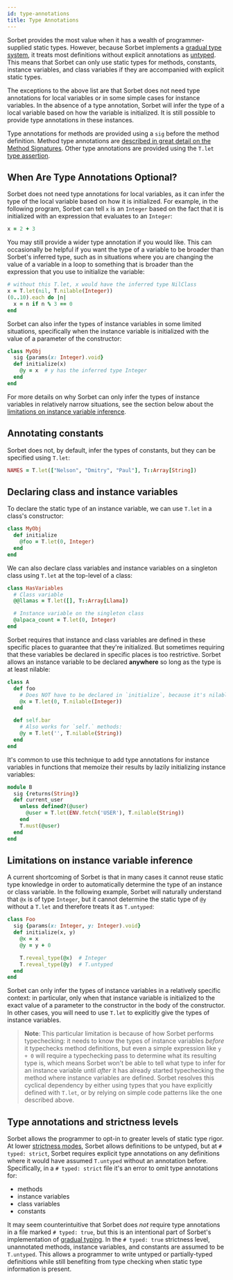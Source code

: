 ```yaml
---
id: type-annotations
title: Type Annotations
---
```


Sorbet provides the most value when it has a wealth of programmer-supplied
static types. However, because Sorbet implements a
[gradual type system](gradual.md), it treats most definitions without explicit
annotations as [untyped](untyped.md). This means that Sorbet can only use static
types for methods, constants, instance variables, and class variables if they
are accompanied with explicit static types.

The exceptions to the above list are that Sorbet does not need type annotations
for local variables or in some simple cases for instance variables. In the
absence of a type annotation, Sorbet will infer the type of a local variable
based on how the variable is initialized. It is still possible to provide type
annotations in these instances.

Type annotations for methods are provided using a `sig` before the method
definition. Method type annotations are
[described in great detail on the Method Signatures](sigs.md). Other type
annotations are provided using the `T.let` [type assertion](type-assertions.md).

## When Are Type Annotations Optional?

Sorbet does not need type annotations for local variables, as it can infer the
type of the local variable based on how it is initialized. For example, in the
following program, Sorbet can tell `x` is an `Integer` based on the fact that it
is initialized with an expression that evaluates to an `Integer`:

```ruby
x = 2 + 3
```

You may still provide a wider type annotation if you would like. This can
occasionally be helpful if you want the type of a variable to be broader than
Sorbet's inferred type, such as in situations where you are changing the value
of a variable in a loop to something that is broader than the expression that
you use to initialize the variable:

```ruby
# without this T.let, x would have the inferred type NilClass
x = T.let(nil, T.nilable(Integer))
(0..10).each do |n|
  x = n if n % 3 == 0
end
```

Sorbet can also infer the types of instance variables in some limited
situations, specifically when the instance variable is initialized with the
value of a parameter of the constructor:

```ruby
class MyObj
  sig {params(x: Integer).void}
  def initialize(x)
    @y = x  # y has the inferred type Integer
  end
end
```

For more details on why Sorbet can only infer the types of instance variables in
relatively narrow situations, see the section below about the
[limitations on instance variable inference](#limitations-on-instance-variable-inference).

## Annotating constants

Sorbet does not, by default, infer the types of constants, but they can be
specified using `T.let`:

```ruby
NAMES = T.let(["Nelson", "Dmitry", "Paul"], T::Array[String])
```

## Declaring class and instance variables

To declare the static type of an instance variable, we can use `T.let` in a
class's constructor:

```ruby
class MyObj
  def initialize
    @foo = T.let(0, Integer)
  end
end
```

We can also declare class variables and instance variables on a singleton class
using `T.let` at the top-level of a class:

```ruby
class HasVariables
  # Class variable
  @@llamas = T.let([], T::Array[Llama])

  # Instance variable on the singleton class
  @alpaca_count = T.let(0, Integer)
end
```

Sorbet requires that instance and class variables are defined in these specific
places to guarantee that they're initialized. But sometimes requiring that these
variables be declared in specific places is too restrictive. Sorbet allows an
instance variable to be declared **anywhere** so long as the type is at least
nilable:

```ruby
class A
  def foo
    # Does NOT have to be declared in `initialize`, because it's nilable:
    @x = T.let(0, T.nilable(Integer))
  end

  def self.bar
    # Also works for `self.` methods:
    @y = T.let('', T.nilable(String))
  end
end
```

It's common to use this technique to add type annotations for instance variables
in functions that memoize their results by lazily initializing instance
variables:

```ruby
module B
  sig {returns(String)}
  def current_user
    unless defined?(@user)
      @user = T.let(ENV.fetch('USER'), T.nilable(String))
    end
    T.must(@user)
  end
end
```

## Limitations on instance variable inference

A current shortcoming of Sorbet is that in many cases it cannot reuse static
type knowledge in order to automatically determine the type of an instance or
class variable. In the following example, Sorbet will naturally understand that
`@x` is of type `Integer`, but it cannot determine the static type of `@y`
without a `T.let` and therefore treats it as `T.untyped`:

```ruby
class Foo
  sig {params(x: Integer, y: Integer).void}
  def initialize(x, y)
    @x = x
    @y = y + 0

    T.reveal_type(@x)  # Integer
    T.reveal_type(@y)  # T.untyped
  end
end
```

Sorbet can only infer the types of instance variables in a relatively specific
context: in particular, only when that instance variable is initialized to the
exact value of a parameter to the constructor in the body of the constructor. In
other cases, you will need to use `T.let` to explicitly give the types of
instance variables.

> **Note**: This particular limitation is because of how Sorbet performs
> typechecking: it needs to know the types of instance variables _before_ it
> typechecks method definitions, but even a simple expression like `y + 0` will
> require a typechecking pass to determine what its resulting type is, which
> means Sorbet won't be able to tell what type to infer for an instance variable
> until _after_ it has already started typechecking the method where instance
> variables are defined. Sorbet resolves this cyclical dependency by either
> using types that you have explicitly defined with `T.let`, or by relying on
> simple code patterns like the one described above.

## Type annotations and strictness levels

Sorbet allows the programmer to opt-in to greater levels of static type rigor.
At lower [strictness modes](static.md), Sorbet allows definitions to be untyped,
but at `# typed: strict`, Sorbet requires explicit type annotations on any
definitions where it would have assumed `T.untyped` without an annotation
before. Specifically, in a `# typed: strict` file it's an error to omit type
annotations for:

- methods
- instance variables
- class variables
- constants

It may seem counterintuitive that Sorbet does _not_ require type annotations in
a file marked `# typed: true`, but this is an intentional part of Sorbet's
implementation of [gradual typing](gradual.md). In the `# typed: true`
strictness level, unannotated methods, instance variables, and constants are
assumed to be `T.untyped`. This allows a programmer to write untyped or
partially-typed definitions while still benefiting from type checking when
static type information is present.
